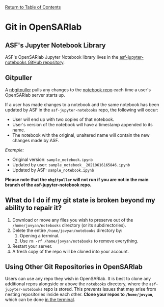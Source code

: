 [Return to Table of Contents](../user.md)

# Git in OpenSARlab

## ASF's Jupyter Notebook Library
ASF's OpenSARlab Jupyter Notebook library lives in the 
[asf-jupyter-notebooks GitHub repository](https://github.com/asfadmin/asf-jupyter-notebooks).

## Gitpuller

A [nbgitpuller](https://jupyterhub.github.io/nbgitpuller/) pulls any changes to the [notebook repo](https://github.com/ASFOpenSARlab/opensarlab-notebooks) each time a user's OpenSARlab server starts up. 

If a user has made changes to a notebook and the same notebook has been updated by ASF in the `asf-jupyter-notebooks` repo, the following will occur:

- User will end up with two copies of that notebook.
- User's version of the notebook will have a timestamp appended to its name. 
- The notebook with the original, unaltered name will contain the new changes made by ASF.

*Example:*    

- Original version: `sample_notebook.ipynb`
- Updated by user: `sample_notebook__20210616165846.ipynb`
- Updated by ASF: `sample_notebook.ipynb`

__Please note that the `nbgitpuller` will not run if you are not in the main branch of the asf-jupyter-notebook repo.__

<!--  So is this saying that if one file is missing from remote then none of the files from remote will be pulled? Thus removing one remote file will sabotage the whole thing? -->

## What do I do if my git state is broken beyond my ability to repair it?

1. Download or move any files you wish to preserve out of the ```/home/jovyan/notebooks``` directory (or its subdirectories).
1. Delete the entire `/home/jovyan/notebooks` directory by:
    1. Opening a terminal.
    1. Use `rm -rf /home/jovyan/notebooks` to remove everything.
1. Restart your server.
1. A fresh copy of the repo will be cloned into your account.

## Using Other Git Repositories in OpenSARlab
Users can use any repo they wish in OpenSARlab. It is best to clone any additional repos alongside or above the `notebooks` directory, where the `asf-jupyter-notebooks` repo is stored. This prevents issues that may arise from nesting repositories inside each other. **Clone your repos to `/home/jovyan`**, which can be done [in the terminal](OpenSARlab_terminal.md).